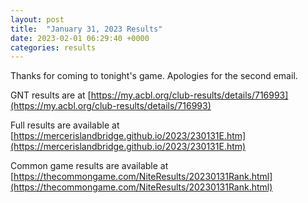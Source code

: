 ```yaml
---
layout: post
title:  "January 31, 2023 Results"
date: 2023-02-01 06:29:40 +0000
categories: results
---
```

Thanks for coming to tonight's game. Apologies for the second email.

GNT results are at [https://my.acbl.org/club-results/details/716993](https://my.acbl.org/club-results/details/716993)

Full results are available at [https://mercerislandbridge.github.io/2023/230131E.htm](https://mercerislandbridge.github.io/2023/230131E.htm)

Common game results are available at [https://thecommongame.com/NiteResults/20230131Rank.html](https://thecommongame.com/NiteResults/20230131Rank.html)
